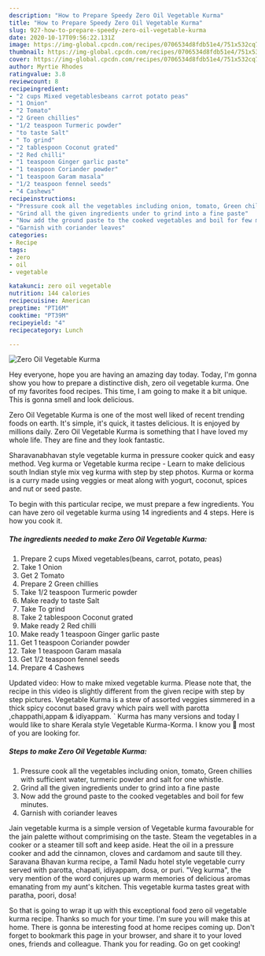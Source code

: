 ```yaml
---
description: "How to Prepare Speedy Zero Oil Vegetable Kurma"
title: "How to Prepare Speedy Zero Oil Vegetable Kurma"
slug: 927-how-to-prepare-speedy-zero-oil-vegetable-kurma
date: 2020-10-17T09:56:22.131Z
image: https://img-global.cpcdn.com/recipes/0706534d8fdb51e4/751x532cq70/zero-oil-vegetable-kurma-recipe-main-photo.jpg
thumbnail: https://img-global.cpcdn.com/recipes/0706534d8fdb51e4/751x532cq70/zero-oil-vegetable-kurma-recipe-main-photo.jpg
cover: https://img-global.cpcdn.com/recipes/0706534d8fdb51e4/751x532cq70/zero-oil-vegetable-kurma-recipe-main-photo.jpg
author: Myrtie Rhodes
ratingvalue: 3.8
reviewcount: 8
recipeingredient:
- "2 cups Mixed vegetablesbeans carrot potato peas"
- "1 Onion"
- "2 Tomato"
- "2 Green chillies"
- "1/2 teaspoon Turmeric powder"
- "to taste Salt"
- " To grind"
- "2 tablespoon Coconut grated"
- "2 Red chilli"
- "1 teaspoon Ginger garlic paste"
- "1 teaspoon Coriander powder"
- "1 teaspoon Garam masala"
- "1/2 teaspoon fennel seeds"
- "4 Cashews"
recipeinstructions:
- "Pressure cook all the vegetables including onion, tomato, Green chillies with sufficient water, turmeric powder and salt for one whistle."
- "Grind all the given ingredients under to grind into a fine paste"
- "Now add the ground paste to the cooked vegetables and boil for few minutes."
- "Garnish with coriander leaves"
categories:
- Recipe
tags:
- zero
- oil
- vegetable

katakunci: zero oil vegetable 
nutrition: 144 calories
recipecuisine: American
preptime: "PT16M"
cooktime: "PT39M"
recipeyield: "4"
recipecategory: Lunch

---
```



![Zero Oil Vegetable Kurma](https://img-global.cpcdn.com/recipes/0706534d8fdb51e4/751x532cq70/zero-oil-vegetable-kurma-recipe-main-photo.jpg)

Hey everyone, hope you are having an amazing day today. Today, I'm gonna show you how to prepare a distinctive dish, zero oil vegetable kurma. One of my favorites food recipes. This time, I am going to make it a bit unique. This is gonna smell and look delicious.

Zero Oil Vegetable Kurma is one of the most well liked of recent trending foods on earth. It's simple, it's quick, it tastes delicious. It is enjoyed by millions daily. Zero Oil Vegetable Kurma is something that I have loved my whole life. They are fine and they look fantastic.

Sharavanabhavan style vegetable kurma in pressure cooker quick and easy method. Veg kurma or Vegetable kurma recipe - Learn to make delicious south Indian style mix veg kurma with step by step photos. Kurma or korma is a curry made using veggies or meat along with yogurt, coconut, spices and nut or seed paste.


To begin with this particular recipe, we must prepare a few ingredients. You can have zero oil vegetable kurma using 14 ingredients and 4 steps. Here is how you cook it.

<!--inarticleads1-->

##### The ingredients needed to make Zero Oil Vegetable Kurma:

1. Prepare 2 cups Mixed vegetables(beans, carrot, potato, peas)
1. Take 1 Onion
1. Get 2 Tomato
1. Prepare 2 Green chillies
1. Take 1/2 teaspoon Turmeric powder
1. Make ready to taste Salt
1. Take  To grind
1. Take 2 tablespoon Coconut grated
1. Make ready 2 Red chilli
1. Make ready 1 teaspoon Ginger garlic paste
1. Get 1 teaspoon Coriander powder
1. Take 1 teaspoon Garam masala
1. Get 1/2 teaspoon fennel seeds
1. Prepare 4 Cashews


Updated video: How to make mixed vegetable kurma. Please note that, the recipe in this video is slightly different from the given recipe with step by step pictures. Vegetable Kurma is a stew of assorted veggies simmered in a thick spicy coconut based gravy which pairs well with parotta ,chappathi,appam &amp; idiyappam. ` Kurma has many versions and today I would like to share Kerala style Vegetable Kurma-Korma. I know you 🙂 most of you are looking for. 

<!--inarticleads2-->

##### Steps to make Zero Oil Vegetable Kurma:

1. Pressure cook all the vegetables including onion, tomato, Green chillies with sufficient water, turmeric powder and salt for one whistle.
1. Grind all the given ingredients under to grind into a fine paste
1. Now add the ground paste to the cooked vegetables and boil for few minutes.
1. Garnish with coriander leaves


Jain vegetable kurma is a simple version of Vegetable kurma favourable for the jain palette without comprimising on the taste. Steam the vegetables in a cooker or a steamer till soft and keep aside. Heat the oil in a pressure cooker and add the cinnamon, cloves and cardamom and saute till they. Saravana Bhavan kurma recipe, a Tamil Nadu hotel style vegetable curry served with parotta, chapati, idiyappam, dosa, or puri. &#34;Veg kurma&#34;, the very mention of the word conjures up warm memories of delicious aromas emanating from my aunt&#39;s kitchen. This vegetable kurma tastes great with paratha, poori, dosa! 

So that is going to wrap it up with this exceptional food zero oil vegetable kurma recipe. Thanks so much for your time. I'm sure you will make this at home. There is gonna be interesting food at home recipes coming up. Don't forget to bookmark this page in your browser, and share it to your loved ones, friends and colleague. Thank you for reading. Go on get cooking!
